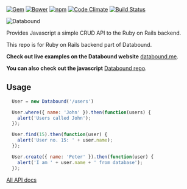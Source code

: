 [![Gem](https://img.shields.io/gem/v/databound.svg?style=flat-square)](https://rubygems.org/gems/databound)
[![Bower](https://img.shields.io/bower/v/databound.svg?style=flat-square)](http://bower.io/search/?q=databound)
[![npm](https://img.shields.io/npm/v/databound.svg?style=flat-square)](https://www.npmjs.com/package/databound)
[![Code Climate](http://img.shields.io/codeclimate/github/Nedomas/databound-rails.svg?style=flat-square)](https://codeclimate.com/github/Nedomas/databound-rails)
[![Build Status](http://img.shields.io/travis/Nedomas/databound-rails.svg?style=flat-square)](https://travis-ci.org/Nedomas/databound-rails)

![Databound](https://cloud.githubusercontent.com/assets/1877286/4743542/df89dcec-5a28-11e4-9114-6f383fe269cb.png)

Provides Javascript a simple CRUD API to the Ruby on Rails backend.

This repo is for Ruby on Rails backend part of Databound.

**Check out live examples on the Databound website** [databound.me](http://databound.me).

**You can also check out the javascript** [Databound repo](https://github.com/Nedomas/databound).

## Usage

```js
  User = new Databound('/users')

  User.where({ name: 'John' }).then(function(users) {
    alert('Users called John');
  });

  User.find(15).then(function(user) {
    alert('User no. 15: ' + user.name);
  });

  User.create({ name: 'Peter' }).then(function(user) {
    alert('I am ' + user.name + ' from database');
  });
```

[All API docs](http://nedomas.github.io/databound/src/databound.html)
